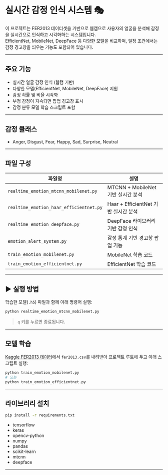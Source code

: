 # 실시간 감정 인식 시스템 🎭

이 프로젝트는 FER2013 데이터셋을 기반으로 웹캠으로 사용자의 얼굴을 분석해 감정을 실시간으로 인식하고 시각화하는 시스템입니다.  
EfficientNet, MobileNet, DeepFace 등 다양한 모델을 비교하며, 일정 조건에서는 감정 경고창을 띄우는 기능도 포함되어 있습니다.

---

## 주요 기능

- 실시간 얼굴 감정 인식 (웹캠 기반)
- 다양한 모델(EfficientNet, MobileNet, DeepFace) 지원
- 감정 확률 및 비율 시각화
- 부정 감정이 지속되면 팝업 경고창 표시
- 감정 분류 모델 학습 스크립트 포함

---

## 감정 클래스

- Anger, Disgust, Fear, Happy, Sad, Surprise, Neutral

---

## 파일 구성

| 파일명 | 설명 |
|--------|------|
| `realtime_emotion_mtcnn_mobilenet.py` | MTCNN + MobileNet 기반 실시간 분석 |
| `realtime_emotion_haar_efficientnet.py` | Haar + EfficientNet 기반 실시간 분석 |
| `realtime_emotion_deepface.py` | DeepFace 라이브러리 기반 감정 인식 |
| `emotion_alert_system.py` | 감정 통계 기반 경고창 팝업 기능 |
| `train_emotion_mobilenet.py` | MobileNet 학습 코드 |
| `train_emotion_efficientnet.py` | EfficientNet 학습 코드 |

---

## ▶ 실행 방법

학습한 모델(`.h5`) 파일과 함께 아래 명령어 실행:

```bash
python realtime_emotion_mtcnn_mobilenet.py
```

> `q` 키를 누르면 종료됩니다.

---

## 모델 학습

[Kaggle FER2013 데이터](https://www.kaggle.com/datasets/msambare/fer2013)에서 `fer2013.csv`를 내려받아 프로젝트 루트에 두고 아래 스크립트 실행:

```bash
python train_emotion_mobilenet.py
# 또는
python train_emotion_efficientnet.py
```

---

## 라이브러리 설치

```bash
pip install -r requirements.txt
```

- tensorflow  
- keras  
- opencv-python  
- numpy  
- pandas  
- scikit-learn  
- mtcnn  
- deepface  

---

